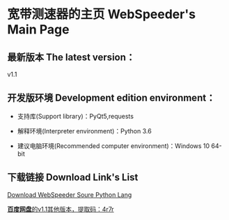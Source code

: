 # 宽带测速器的主页 WebSpeeder's Main Page

## 最新版本 The latest version：

v1.1

## 开发版环境 Development edition environment：

- 支持库(Support library)：PyQt5,requests 

- 解释环境(Interpreter environment)：Python 3.6

- 建议电脑环境(Recommended computer environment)：Windows 10 64-bit

## 下载链接 Download Link's List

<a href="webspeeder_v1.1_dev.py">Download WebSpeeder Soure Python Lang</a>

<a href="https://pan.baidu.com/s/1Yo4iiNCtAJCsR0vyZYwj5A">**百度网盘**的v1.1其他版本，提取码：4r7r</a>

